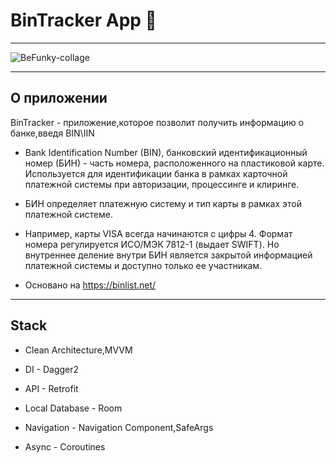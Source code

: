 # BinTracker App :anger:
____
![BeFunky-collage](https://user-images.githubusercontent.com/104917599/210127368-ac89fa21-6bb8-4242-a338-edcbe405116e.jpg)
____
## О приложении

BinTracker - приложение,которое позволит получить информацию о банке,введя BIN\IIN

* Bank Identification Number (BIN), банковский идентификационный номер (БИН) - часть номера, расположенного на пластиковой карте. Используется для идентификации банка в рамках карточной платежной системы при авторизации, процессинге и клиринге.

*  БИН определяет платежную систему и тип карты в рамках этой платежной системе.

* Например, карты VISA всегда начинаются с цифры 4. Формат номера регулируется ИСО/МЭК 7812-1 (выдает SWIFT). Но внутреннее деление внутри БИН является закрытой информацией платежной системы и доступно только ее участникам.

* Основано на https://binlist.net/
____
## Stack

* Clean Architecture,MVVM

* DI - Dagger2

* API - Retrofit

* Local Database - Room

* Navigation - Navigation Component,SafeArgs

* Async - Coroutines










